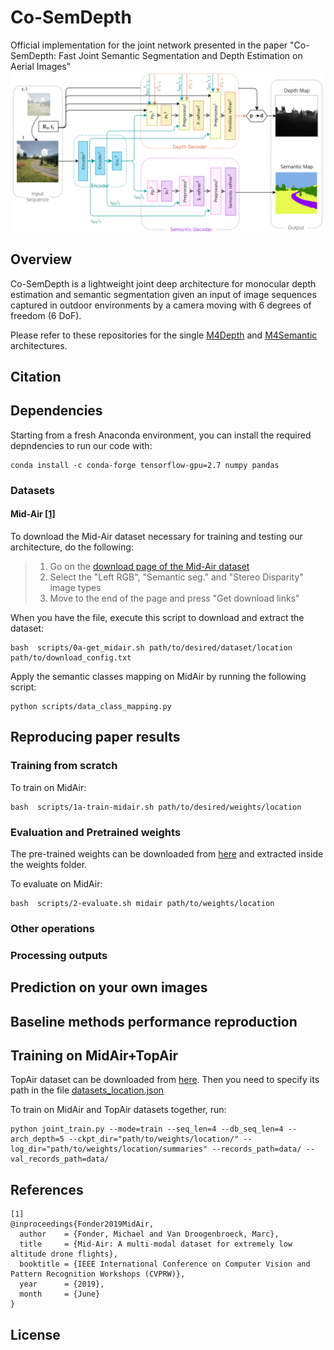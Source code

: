 # Co-SemDepth
Official implementation for the joint network presented in the paper "Co-SemDepth: Fast Joint Semantic Segmentation and Depth Estimation on Aerial Images" 
![alt text](https://github.com/Malga-Vision/Co-SemDepth/blob/main/joint_arch.png?raw=true)
## Overview
Co-SemDepth is a lightweight joint deep architecture for monocular depth estimation and semantic segmentation given an input of image sequences captured in outdoor environments by a camera moving with 6 degrees of freedom (6 DoF). 

Please refer to these repositories for the single [M4Depth](https://github.com/michael-fonder/M4Depth) and [M4Semantic](https://github.com/Malga-Vision/M4Semantic) architectures.
## Citation

## Dependencies
Starting from a fresh Anaconda environment, you can install the required depndencies to run our code with:
```shell
conda install -c conda-forge tensorflow-gpu=2.7 numpy pandas
```

### Datasets

#### Mid-Air [[1](#ref_1)]

To download the Mid-Air dataset necessary for training and testing our architecture, do the following:
> 1. Go on the [download page of the Mid-Air dataset](https://midair.ulg.ac.be/download.html)
> 2. Select the "Left RGB", "Semantic seg." and "Stereo Disparity" image types
> 3. Move to the end of the page and press "Get download links"

When you have the file, execute this script to download and extract the dataset:
```shell
bash  scripts/0a-get_midair.sh path/to/desired/dataset/location path/to/download_config.txt
```

Apply the semantic classes mapping on MidAir by running the following script:
```shell
python scripts/data_class_mapping.py
```
## Reproducing paper results

### Training from scratch
To train on MidAir:
```shell
bash  scripts/1a-train-midair.sh path/to/desired/weights/location
```

### Evaluation and Pretrained weights
The pre-trained weights can be downloaded from [here](https://drive.google.com/file/d/1N5Av4b_eVzGohn0OmgRhWlpN1YuIVcb9/view?usp=sharing) and extracted inside the weights folder.

To evaluate on MidAir:
```shell
bash  scripts/2-evaluate.sh midair path/to/weights/location
```
### Other operations

### Processing outputs

## Prediction on your own images

## Baseline methods performance reproduction

## Training on MidAir+TopAir
TopAir dataset can be downloaded from [here](https://huggingface.co/datasets/yaraalaa0/TopAir). Then you need to specify its path in the file [datasets_location.json](https://github.com/Malga-Vision/Co-SemDepth/blob/main/datasets_location.json)

To train on MidAir and TopAir datasets together, run:
```shell
python joint_train.py --mode=train --seq_len=4 --db_seq_len=4 --arch_depth=5 --ckpt_dir="path/to/weights/location/" --log_dir="path/to/weights/location/summaries" --records_path=data/ --val_records_path=data/
```
## References

<a name="ref_1"></a>

```
[1]
@inproceedings{Fonder2019MidAir,
  author    = {Fonder, Michael and Van Droogenbroeck, Marc},
  title     = {Mid-Air: A multi-modal dataset for extremely low altitude drone flights},
  booktitle = {IEEE International Conference on Computer Vision and Pattern Recognition Workshops (CVPRW)},
  year      = {2019},
  month     = {June}
}
```
## License

